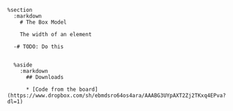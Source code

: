     %section
      :markdown
        # The Box Model

        The width of an element

      -# TODO: Do this


      %aside
        :markdown
          ## Downloads

          * [Code from the board](https://www.dropbox.com/sh/ebmdsro64os4ara/AAABG3UYpAXT2Zj2TKxq4EPva?dl=1)
